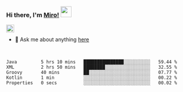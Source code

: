 ### Hi there, I'm [Miro!](https://castariva18.github.io/)  <img src="https://github.com/TheDudeThatCode/TheDudeThatCode/blob/master/Assets/Hi.gif" width="29px">

<a href="https://discord.gg/bhPzjwR">
  <img align="left" alt="Clown Discord" width="21px" src="https://cdn4.iconfinder.com/data/icons/logos-and-brands/512/91_Discord_logo_logos-512.png" />
</a>

<br />

- 💬 Ask me about anything [here](https://github.com/castariva18/castariva18/issues)

<br />

<!--START_SECTION:waka-->
```text
Java         5 hrs 10 mins   ███████████████░░░░░░░░░░   59.44 % 
XML          2 hrs 50 mins   ████████░░░░░░░░░░░░░░░░░   32.55 % 
Groovy       40 mins         ██░░░░░░░░░░░░░░░░░░░░░░░   07.77 % 
Kotlin       1 min           ░░░░░░░░░░░░░░░░░░░░░░░░░   00.22 % 
Properties   0 secs          ░░░░░░░░░░░░░░░░░░░░░░░░░   00.02 % 
```
<!--END_SECTION:waka-->

